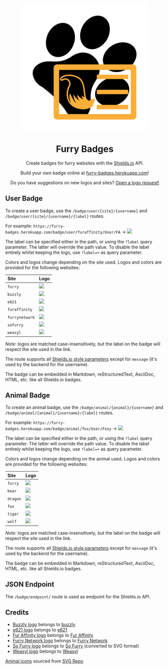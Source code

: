 <div align="center">

<img alt="logo" width="400" src="https://raw.githubusercontent.com/FurryCoders/Logos/main/logos/furry-badges-transparent.png">

# Furry Badges

Create badges for furry websites with the [Shields.io](https://shields.io) API.

Build your own badge online at [furry-badges.herokuapp.com](https://furry-badges.herokuapp.com)!

Do you have suggestions on new logos and
sites? [Open a logo request!](https://github.com/FurryCoders/Furry-Badges/issues/new?assignees=MatteoCampinoti94&labels=enhancement&template=logo-request.yml&title=%5BLogo+Request%5D%3A+)

</div>

## User Badge

To create a user badge, use the `/badge/user/{site}/{username}` and `/badge/user/{site}/{username}/{label}` routes.

For example: `https://furry-badges.herokuapp.com/badge/user/furaffinity/User/FA`
-> [![](https://furry-badges.herokuapp.com/badge/user/furaffinity/User/FA)](https://furry-badges.herokuapp.com/badge/user/furaffinity/User/FA)

The label can be specified either in the path, or using the `?label` query parameter. The latter will override the path
value. To disable the label entirely whilst keeping the logo, use `?label=+` as query parameter.

Colors and logos change depending on the site used. Logos and colors are provided for the following websites:

| Site           | Logo                                                                                                                                                    |
|:---------------|:--------------------------------------------------------------------------------------------------------------------------------------------------------|
| `furry`        | [![](https://furry-badges.herokuapp.com/badge/user/furry/Logo)](https://furry-badges.herokuapp.com/badge/user/furry/Logo)                               |
| `buzzly`       | [![](https://furry-badges.herokuapp.com/badge/user/buzzly/Logo)](https://furry-badges.herokuapp.com/badge/user/buzzly/Logo)                             |
| `e621`         | [![](https://furry-badges.herokuapp.com/badge/user/e621/Logo)](https://furry-badges.herokuapp.com/badge/user/e621/Logo)                                 |
| `furaffinity`  | [![](https://furry-badges.herokuapp.com/badge/user/furaffinity/Logo)](https://furry-badges.herokuapp.com/badge/user/furaffinity/Logo)                   |
| `furrynetwork` | [![](https://furry-badges.herokuapp.com/badge/user/FurryNetwork/Logo/Furry%20Network)](https://furry-badges.herokuapp.com/badge/user/furrynetwork/Logo) |
| `sofurry`      | [![](https://furry-badges.herokuapp.com/badge/user/sofurry/Logo)](https://furry-badges.herokuapp.com/badge/user/sofurry/Logo)                           |
| `weasyl`       | [![](https://furry-badges.herokuapp.com/badge/user/weasyl/Logo)](https://furry-badges.herokuapp.com/badge/user/weasyl/Logo)                             |

_Note_: logos are matched case-insensitively, but the label on the badge will respect the site used in the link.

The route supports all [Shields.io style parameters](https://shields.io/#styles) except for `message` (it's used by the
backend for the username).

The badge can be embedded in Markdown, reStructuredText, AsciiDoc, HTML, etc. like all Shields.io badges.

## Animal Badge

To create an animal badge, use the `/badge/animal/{animal}/{username}` and `/badge/animal/{animal}/{username}/{label}`
routes.

For example: `https://furry-badges.herokuapp.com/badge/animal/fox/User/Foxy`
-> [![](https://furry-badges.herokuapp.com/badge/animal/fox/User/Foxy)](https://furry-badges.herokuapp.com/badge/animal/fox/User/Foxy)

The label can be specified either in the path, or using the `?label` query parameter. The latter will override the path
value. To disable the label entirely whilst keeping the logo, use `?label=+` as query parameter.

Colors and logos change depending on the animal used. Logos and colors are provided for the following websites:

| Site     | Logo                                                                                                                            |
|:---------|:--------------------------------------------------------------------------------------------------------------------------------|
| `furry`  | [![](https://furry-badges.herokuapp.com/badge/animal/Furry/Logo)](https://furry-badges.herokuapp.com/badge/animal/Furry/Logo)   |
| `bear`   | [![](https://furry-badges.herokuapp.com/badge/animal/bear/Logo)](https://furry-badges.herokuapp.com/badge/animal/bear/Logo)     |
| `dragon` | [![](https://furry-badges.herokuapp.com/badge/animal/dragon/Logo)](https://furry-badges.herokuapp.com/badge/animal/dragon/Logo) |
| `fox`    | [![](https://furry-badges.herokuapp.com/badge/animal/fox/Logo)](https://furry-badges.herokuapp.com/badge/animal/fox/Logo)       |
| `tiger`  | [![](https://furry-badges.herokuapp.com/badge/animal/tiger/Logo)](https://furry-badges.herokuapp.com/badge/animal/tiger/Logo)   |
| `wolf`   | [![](https://furry-badges.herokuapp.com/badge/animal/wolf/Logo)](https://furry-badges.herokuapp.com/badge/animal/wolf/Logo)     |

_Note_: logos are matched case-insensitively, but the label on the badge will respect the site used in the link.

The route supports all [Shields.io style parameters](https://shields.io/#styles) except for `message` (it's used by the
backend for the username).

The badge can be embedded in Markdown, reStructuredText, AsciiDoc, HTML, etc. like all Shields.io badges.

## JSON Endpoint

The `/badge/endpoint/` route is used as endpoint for the Shields.io API.

## Credits

* [Buzzly logo](https://github.com/FurryCoders/furry-badges/blob/main/static/logos/buzzly.svg) belongs
  to [buzzly](https://buzzly.art)
* [e621 logo](https://github.com/FurryCoders/furry-badges/blob/main/static/logos/e621.svg) belongs
  to [e621](https://e621.net)
* [Fur Affinity logo](https://github.com/FurryCoders/furry-badges/blob/main/static/logos/furaffinity.svg) belongs
  to [Fur Affinity](https://furaffinity.net)
* [Furry Network logo](https://github.com/FurryCoders/furry-badges/blob/main/static/logos/furrynetwork.svg) belongs
  to [Furry Network](https://furrynetwork.com)
* [So Furry logo](https://github.com/FurryCoders/furry-badges/blob/main/static/logos/sofurry.svg) belongs
  to [So Furry](https://sofurry.com) (converted to SVG format)
* [Weasyl logo](https://github.com/FurryCoders/furry-badges/blob/main/static/logos/weasyl.svg) belongs
  to [Weasyl](https://weasyl.com)

[Animal icons](https://github.com/FurryCoders/Furry-Badges/tree/main/static/icons) sourced
from [SVG Repo](https://www.svgrepo.com/)
